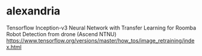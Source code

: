 # alexandria
Tensorflow Inception-v3 Neural Network with Transfer Learning for Roomba Robot Detection from drone (Ascend NTNU)
https://www.tensorflow.org/versions/master/how_tos/image_retraining/index.html
